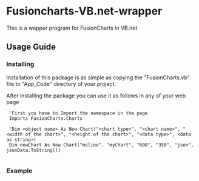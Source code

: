 # Fusioncharts-VB.net-wrapper
This is a wapper program for FusionCharts in VB.net


## Usage Guide
### Installing
Installation of this package is as simple as copying the "FusionCharts.vb" file to "App_Code" directory of your project.

After installing the package you can use it as follows in any of your web page
```
 'First you have to Import the namespace in the page
 Imports FusionCharts.Charts 
 
 'Dim <object name> As New Chart("<chart type>", "<chart name>", "<width of the chart>", "<height of the chart>", "<data type>", <data as string>)    
 Dim newChart As New Chart("msline", "myChart", "600", "350", "json", jsonData.ToString())
 
```
### Example
